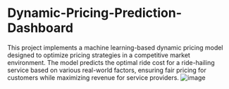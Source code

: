 # Dynamic-Pricing-Prediction-Dashboard
This project implements a machine learning-based dynamic pricing model designed to optimize pricing strategies in a competitive market environment. The model predicts the optimal ride cost for a ride-hailing service based on various real-world factors, ensuring fair pricing for customers while maximizing revenue for service providers.
![image](https://github.com/user-attachments/assets/da3397cc-7e80-4cbb-a7a9-aa27187b6048)
